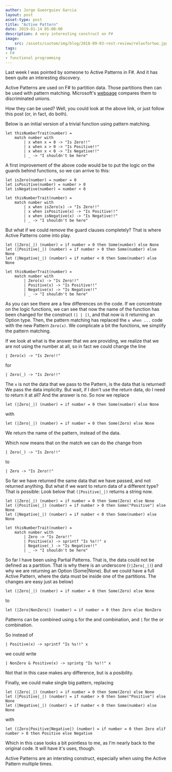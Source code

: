 ```yaml
---
author: Jorge Gueorguiev Garcia
layout: post
asset-type: post
title: "Active Pattern"
date: 2019-01-14 05:00:00
description: A very interesting construct on F#
image: 
    src: /assets/custom/img/blog/2018-09-03-rest-review/relaxfortwo.jpg
tags: 
- F#
- functional programming
---
```


Last week I was pointed by someone to Active Patterns in F#. And it has been quite an interesting discovery.

Active Patterns are used on F# to partition data. Those partitions then can be used with pattern matching. Microsoft's [webpage](https://docs.microsoft.com/en-us/dotnet/fsharp/language-reference/active-patterns) compares them to discriminated unions.

How they can be used? Well, you could look at the above link, or just follow this post (or, in fact, do both).

Below is an initial version of a trivial function using pattern matching.

```F#
let thisNumberTrait(number) =
    match number with
        | x when x = 0 -> "Is Zero!!"
        | x when x > 0 -> "Is Positive!!"
        | x when x < 0 -> "Is Negative!!"
        | _ -> "I shouldn't be here"
```

A first improvement of the above code would be to put the logic on the guards behind functions, so we can arrive to this:

```F#
let isZero(number) = number = 0
let isPositive(number) = number > 0
let isNegative(number) = number < 0

let thisNumberTrait(number) =
    match number with
        | x when isZero(x) -> "Is Zero!!"
        | x when isPositive(x) -> "Is Positive!!"
        | x when isNegative(x) -> "Is Negative!!"
        | _ -> "I shouldn't be here"
```

But what if we could remove the guard clauses completely? That is where Active Patterns come into play.

```F#
let (|Zero|_|) (number) = if number = 0 then Some(number) else None
let (|Positive|_|) (number) = if number > 0 then Some(number) else None
let (|Negative|_|) (number) = if number < 0 then Some(number) else None

let thisNumberTrait(number) =
    match number with
        | Zero(x) -> "Is Zero!!"
        | Positive(x) -> "Is Positive!!"
        | Negative(x) -> "Is Negative!!"
        | _ -> "I shouldn't be here"
```

As you can see there are a few differences on the code. If we concentrate on the logic functions, we can see that now the name of the function has been changed for the construct `(| | |)`, and that now is it returning an Option type. Then, the pattern matching has replaced the `x when ...` code with the new Pattern `Zero(x)`. We complicate a bit the functions, we simplify the pattern matching.

If we look at what is the answer that we are providing, we realize that we are not using the number at all, so in fact we could change the line

```F#
| Zero(x) -> "Is Zero!!"
```

for

```F#
| Zero(_) -> "Is Zero!!"
```

The `x` is not the data that we pass to the Pattern, is the data that is returned! We pass the data implicilty. But wait, if I don't use the return data, do I need to return it at all? And the answer is no. So now we replace

```F#
let (|Zero|_|) (number) = if number = 0 then Some(number) else None
```

with

```F#
let (|Zero|_|) (number) = if number = 0 then Some(Zero) else None
```

We return the name of the pattern, instead of the data.

Which now means that on the match we can do the change from

```F#
| Zero(_) -> "Is Zero!!"
```

to

```F#
| Zero -> "Is Zero!!"
```

So far we have returned the same data that we have passed, and not returned anything. But what if we want to return data of a different type? That is possible: Look below that `(|Positive|_|)` returns a string now.

```F#
let (|Zero|_|) (number) = if number = 0 then Some(Zero) else None
let (|Positive|_|) (number) = if number > 0 then Some("Positive") else None
let (|Negative|_|) (number) = if number < 0 then Some(number) else None

let thisNumberTrait(number) =
    match number with
        | Zero -> "Is Zero!!"
        | Positive(x) -> sprintf "Is %s!!" x
        | Negative(_) -> "Is Negative!!"
        | _ -> "I shouldn't be here"
```

So far I have been using Partial Patterns. That is, the data could not be defined as a partition. That is why there is an underscore (`(|Zero|_|)`) and why we are returning an Option (Some|None). But we could have a full Active Pattern, where the data must be inside one of the partitions. The changes are easy just as below)

```F#
let (|Zero|_|) (number) = if number = 0 then Some(Zero) else None
```

to

```F#
let (|Zero|NonZero|) (number) = if number = 0 then Zero else NonZero
```

Patterns can be combined using `&` for the and combination, and `|` for the or combination.

So instead of

```F#
| Positive(x) -> sprintf "Is %s!!" x
```

we could write

```F#
| NonZero & Positive(x) -> sprintg "Is %s!!" x
```
Not that in this case makes any difference, but is a posibility.

Finally, we could make single big pattern, replacing

```F#
let (|Zero|_|) (number) = if number = 0 then Some(Zero) else None
let (|Positive|_|) (number) = if number > 0 then Some("Positive") else None
let (|Negative|_|) (number) = if number < 0 then Some(number) else None
```

with

```F#
let (|Zero|Positive|Negative|) (number) = if number = 0 then Zero elif number > 0 then Positive else Negative
```

Which in this case looks a bit pointless to me, as I'm nearly back to the original code. It will have it's uses, though.

Active Patterns are an intersting construct, especially when using the Active Pattern multiple times.
